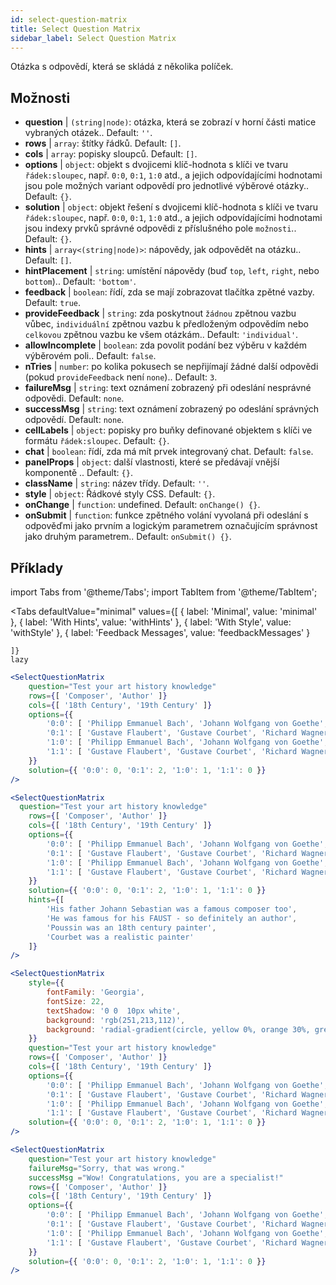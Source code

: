 ```yaml
---
id: select-question-matrix
title: Select Question Matrix
sidebar_label: Select Question Matrix
---
```


Otázka s odpovědí, která se skládá z několika políček.

## Možnosti

* __question__ | `(string|node)`: otázka, která se zobrazí v horní části matice vybraných otázek.. Default: `''`.
* __rows__ | `array`: štítky řádků. Default: `[]`.
* __cols__ | `array`: popisky sloupců. Default: `[]`.
* __options__ | `object`: objekt s dvojicemi klíč-hodnota s klíči ve tvaru `řádek:sloupec`, např. `0:0`, `0:1`, `1:0` atd., a jejich odpovídajícími hodnotami jsou pole možných variant odpovědí pro jednotlivé výběrové otázky.. Default: `{}`.
* __solution__ | `object`: objekt řešení s dvojicemi klíč-hodnota s klíči ve tvaru `řádek:sloupec`, např. `0:0`, `0:1`, `1:0` atd., a jejich odpovídajícími hodnotami jsou indexy prvků správné odpovědi z příslušného pole `možnosti`.. Default: `{}`.
* __hints__ | `array<(string|node)>`: nápovědy, jak odpovědět na otázku.. Default: `[]`.
* __hintPlacement__ | `string`: umístění nápovědy (buď `top`, `left`, `right`, nebo `bottom`).. Default: `'bottom'`.
* __feedback__ | `boolean`: řídí, zda se mají zobrazovat tlačítka zpětné vazby. Default: `true`.
* __provideFeedback__ | `string`: zda poskytnout `žádnou` zpětnou vazbu vůbec, `individuální` zpětnou vazbu k předloženým odpovědím nebo `celkovou` zpětnou vazbu ke všem otázkám.. Default: `'individual'`.
* __allowIncomplete__ | `boolean`: zda povolit podání bez výběru v každém výběrovém poli.. Default: `false`.
* __nTries__ | `number`: po kolika pokusech se nepřijímají žádné další odpovědi (pokud `provideFeedback` není `none`).. Default: `3`.
* __failureMsg__ | `string`: text oznámení zobrazený při odeslání nesprávné odpovědi. Default: `none`.
* __successMsg__ | `string`: text oznámení zobrazený po odeslání správných odpovědí. Default: `none`.
* __cellLabels__ | `object`: popisky pro buňky definované objektem s klíči ve formátu `řádek:sloupec`. Default: `{}`.
* __chat__ | `boolean`: řídí, zda má mít prvek integrovaný chat. Default: `false`.
* __panelProps__ | `object`: další vlastnosti, které se předávají vnější komponentě <Panel />.. Default: `{}`.
* __className__ | `string`: název třídy. Default: `''`.
* __style__ | `object`: Řádkové styly CSS. Default: `{}`.
* __onChange__ | `function`: undefined. Default: `onChange() {}`.
* __onSubmit__ | `function`: funkce zpětného volání vyvolaná při odeslání s odpověďmi jako prvním a logickým parametrem označujícím správnost jako druhým parametrem.. Default: `onSubmit() {}`.


## Příklady


import Tabs from '@theme/Tabs';
import TabItem from '@theme/TabItem';

<Tabs
    defaultValue="minimal"
    values={[
        { label: 'Minimal', value: 'minimal' },
        { label: 'With Hints', value: 'withHints' },
        { label: 'With Style', value: 'withStyle' },
        { label: 'Feedback Messages', value: 'feedbackMessages' }
        
    ]}
    lazy
>

<TabItem value="minimal">

```jsx live
<SelectQuestionMatrix
    question="Test your art history knowledge"
    rows={[ 'Composer', 'Author' ]} 
    cols={[ '18th Century', '19th Century' ]} 
    options={{ 
        '0:0': [ 'Philipp Emmanuel Bach', 'Johann Wolfgang von Goethe', 'Nicolas Poussin'], 
        '0:1': [ 'Gustave Flaubert', 'Gustave Courbet', 'Richard Wagner'] ,
        '1:0': [ 'Philipp Emmanuel Bach', 'Johann Wolfgang von Goethe', 'Nicolas Poussin'],
        '1:1': [ 'Gustave Flaubert', 'Gustave Courbet', 'Richard Wagner'] 
    }} 
    solution={{ '0:0': 0, '0:1': 2, '1:0': 1, '1:1': 0 }}
/>
```
</TabItem>

<TabItem value="withHints">

```jsx live
<SelectQuestionMatrix
  question="Test your art history knowledge"
    rows={[ 'Composer', 'Author' ]} 
    cols={[ '18th Century', '19th Century' ]} 
    options={{ 
        '0:0': [ 'Philipp Emmanuel Bach', 'Johann Wolfgang von Goethe', 'Nicolas Poussin'], 
        '0:1': [ 'Gustave Flaubert', 'Gustave Courbet', 'Richard Wagner'] ,
        '1:0': [ 'Philipp Emmanuel Bach', 'Johann Wolfgang von Goethe', 'Nicolas Poussin'],
        '1:1': [ 'Gustave Flaubert', 'Gustave Courbet', 'Richard Wagner'] 
    }} 
    solution={{ '0:0': 0, '0:1': 2, '1:0': 1, '1:1': 0 }}
    hints={[
        'His father Johann Sebastian was a famous composer too',
        'He was famous for his FAUST - so definitely an author',
        'Poussin was an 18th century painter',
        'Courbet was a realistic painter'
    ]}
/>
```
</TabItem>

<TabItem value="withStyle">

```jsx live
<SelectQuestionMatrix
    style={{ 
        fontFamily: 'Georgia',
        fontSize: 22, 
        textShadow: '0 0  10px white',
        background: 'rgb(251,213,112)',
        background: 'radial-gradient(circle, yellow 0%, orange 30%, green 100%)'
    }}
    question="Test your art history knowledge"
    rows={[ 'Composer', 'Author' ]} 
    cols={[ '18th Century', '19th Century' ]} 
    options={{ 
        '0:0': [ 'Philipp Emmanuel Bach', 'Johann Wolfgang von Goethe', 'Nicolas Poussin'], 
        '0:1': [ 'Gustave Flaubert', 'Gustave Courbet', 'Richard Wagner'] ,
        '1:0': [ 'Philipp Emmanuel Bach', 'Johann Wolfgang von Goethe', 'Nicolas Poussin'],
        '1:1': [ 'Gustave Flaubert', 'Gustave Courbet', 'Richard Wagner'] }} 
    solution={{ '0:0': 0, '0:1': 2, '1:0': 1, '1:1': 0 }}
/>
```
</TabItem>


<TabItem value="feedbackMessages">

```jsx live
<SelectQuestionMatrix
    question="Test your art history knowledge"
    failureMsg="Sorry, that was wrong." 
    successMsg ="Wow! Congratulations, you are a specialist!"
    rows={[ 'Composer', 'Author' ]} 
    cols={[ '18th Century', '19th Century' ]} 
    options={{ 
        '0:0': [ 'Philipp Emmanuel Bach', 'Johann Wolfgang von Goethe', 'Nicolas Poussin'], 
        '0:1': [ 'Gustave Flaubert', 'Gustave Courbet', 'Richard Wagner'] ,
        '1:0': [ 'Philipp Emmanuel Bach', 'Johann Wolfgang von Goethe', 'Nicolas Poussin'],
        '1:1': [ 'Gustave Flaubert', 'Gustave Courbet', 'Richard Wagner'] 
    }} 
    solution={{ '0:0': 0, '0:1': 2, '1:0': 1, '1:1': 0 }}
/>
```

</TabItem>

</Tabs>

